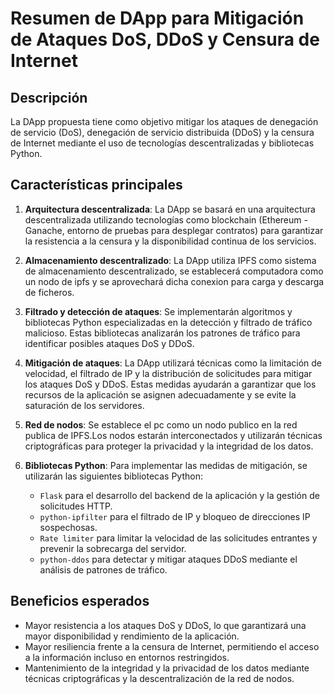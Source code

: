 # Resumen de DApp para Mitigación de Ataques DoS, DDoS y Censura de Internet

## Descripción
La DApp propuesta tiene como objetivo mitigar los ataques de denegación de servicio (DoS), denegación de servicio distribuida (DDoS) y la censura de Internet mediante el uso de tecnologías descentralizadas y bibliotecas Python.

## Características principales
1. **Arquitectura descentralizada**: La DApp se basará en una arquitectura descentralizada utilizando tecnologías como blockchain (Ethereum - Ganache, entorno de pruebas para desplegar contratos) para garantizar la resistencia a la censura y la disponibilidad continua de los servicios.

2. **Almacenamiento descentralizado**: La DApp utiliza IPFS como sistema de almacenamiento descentralizado, se establecerá computadora como un nodo de ipfs y se aprovechará dicha conexion para carga y descarga de ficheros.

3. **Filtrado y detección de ataques**: Se implementarán algoritmos y bibliotecas Python especializadas en la detección y filtrado de tráfico malicioso. Estas bibliotecas analizarán los patrones de tráfico para identificar posibles ataques DoS y DDoS.

4. **Mitigación de ataques**: La DApp utilizará técnicas como la limitación de velocidad, el filtrado de IP y la distribución de solicitudes para mitigar los ataques DoS y DDoS. Estas medidas ayudarán a garantizar que los recursos de la aplicación se asignen adecuadamente y se evite la saturación de los servidores.

5. **Red de nodos**: Se establece el pc como un nodo publico en la red publica de IPFS.Los nodos estarán interconectados y utilizarán técnicas criptográficas para proteger la privacidad y la integridad de los datos.

6. **Bibliotecas Python**: Para implementar las medidas de mitigación, se utilizarán las siguientes bibliotecas Python:
   - `Flask`  para el desarrollo del backend de la aplicación y la gestión de solicitudes HTTP.
   - `python-ipfilter` para el filtrado de IP y bloqueo de direcciones IP sospechosas.
   - `Rate limiter` para limitar la velocidad de las solicitudes entrantes y prevenir la sobrecarga del servidor.
   - `python-ddos` para detectar y mitigar ataques DDoS mediante el análisis de patrones de tráfico.

## Beneficios esperados
- Mayor resistencia a los ataques DoS y DDoS, lo que garantizará una mayor disponibilidad y rendimiento de la aplicación.
- Mayor resiliencia frente a la censura de Internet, permitiendo el acceso a la información incluso en entornos restringidos.
- Mantenimiento de la integridad y la privacidad de los datos mediante técnicas criptográficas y la descentralización de la red de nodos.
